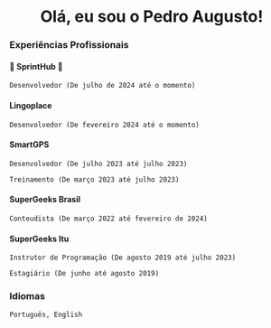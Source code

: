 <h1 align="center"> Olá, eu sou o Pedro Augusto! </h1>

### Experiências Profissionais

#### 🐙 SprintHub 🐙

`Desenvolvedor (De julho de 2024 até o momento)`

#### Lingoplace

`Desenvolvedor (De fevereiro 2024 até o momento)`

#### SmartGPS

`Desenvolvedor (De julho 2023 até julho 2023)`

`Treinamento (De março 2023 até julho 2023)`

#### SuperGeeks Brasil

`Conteudista (De março 2022 até fevereiro de 2024)`

#### SuperGeeks Itu

`Instrutor de Programação (De agosto 2019 até julho 2023)`

`Estagiário (De junho até agosto 2019)`

### Idiomas 

`Português, English`
